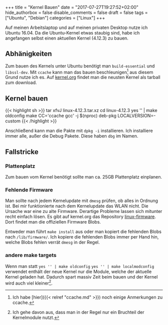 +++
title = "Kernel Bauen"
date = "2017-07-27T19:27:52+02:00"
hide_authorbox = false
disable_comments = false
draft = false
tags = ["Ubuntu", "Debian"]
categories = ["Linux"]
+++

Auf meinen Arbeitslaptop und auf meinen privaten Desktop
nutze ich Ubuntu 16.04. Da die Ubuntu-Kernel etwas staubig
sind, habe ich angefangen selbst einen aktuellen Kernel (4.12.3)
zu bauen.


## Abhänigkeiten
Zum bauen des Kernels unter Ubuntu benötigt man `build-essential`
und `libssl-dev`. Mit `ccache` kann man das bauen beschleunigen[^1] aus
diesem Grund nutze ich es. Auf [kernel.org] findet man die neusten
Kernel als tarball zum download.


## Kernel bauen
{{< highlight sh >}}
tar xfvJ linux-4.12.3.tar.xz
cd linux-4.12.3
yes '' | make oldconfig
make CC='ccache gcc' -j $(nproc) deb-pkg LOCALVERSION=-custom
{{< /highlight >}}

Anschließend kann man die Pakte mit `dpkg -i` installieren. Ich
installiere immer alle, außer die Debug Pakete. Diese haben `dbg`
im Namen.

## Fallstricke

### Plattenplatz
Zum bauen vom Kernel benötigt sollte man ca. 25GB Plattenplatz einplanen.

### Fehlende Firmware
Man sollte nach jedem Kernelupdate mit `dmesg` prüfen, ob alles
in Ordnung ist. Bei mir funktionierte nach dem Kernelupdate das
WLAN nicht. Die Ursache war eine zu alte Firmware. Derartige
Probleme lassen sich mitunter recht einfach lösen. Es gibt auf
kernel.org das Repository [linux-firmware]. Dort findet man die
offiziellen Firmware Blobs.

Entweder man führt `make install` aus oder man kopiert die fehlenden
Blobs nach `/lib/firmware/`. Ich kopiere die fehlenden Blobs immer per
Hand hin, welche Blobs fehlen verrät `dmesg` in der Regel.

### andere make targets
Wenn man statt `yes '' | make oldconfig` `yes '' | make localmodconfig` verwendet
enthält der neue Kernel nur die Module, welche der aktuelle Kernel geladen hat. Dadurch
spart massiv Zeit beim bauen und der Kernel wird auch viel kleiner[^2].

 
[kernel.org]: https://www.kernel.org/
[linux-firmware]: https://git.kernel.org/pub/scm/linux/kernel/git/firmware/linux-firmware.git
[^1]: Ich habe [hier]({{< relref "ccache.md" >}}) noch einige Anmerkungen zu ccache.
[^2]: Ich gehe davon aus, dass man  in der Regel nur ein Bruchteil der Kernelmodule nutzt.